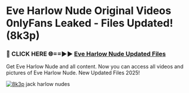 # Eve Harlow Nude Original Videos 0nlyFans Leaked - Files Updated! (8k3p)

<h3>🔴 CLICK HERE 🌐==►► <a href="https://tinyurl.com/yc6ubb5a" rel="nofollow">Eve Harlow Nude Updated Files</a></h3>

Get Eve Harlow Nude and all content. Now you can access all videos and pictures of Eve Harlow Nude. New Updated Files 2025!

[![8k3p](https://i.imgur.com/7eu0CRL.gif)](https://tinyurl.com/yc6ubb5a)
jack harlow nudes